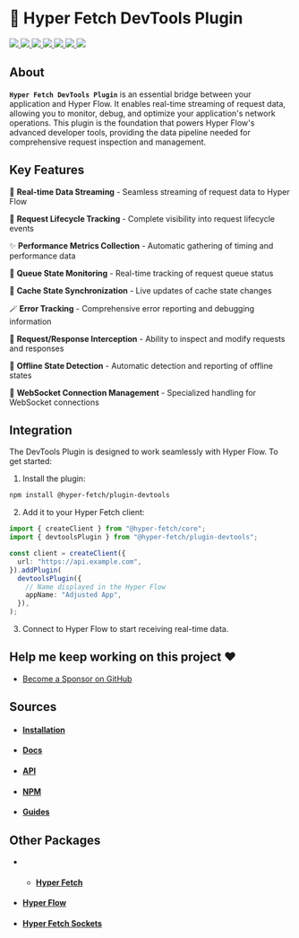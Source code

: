# 🔧 Hyper Fetch DevTools Plugin

<p>
  <a href="https://bettertyped.com/">
    <img src="https://custom-icon-badges.demolab.com/static/v1?label=&message=BetterTyped&color=333&logo=BT" />
  </a>
  <a href="https://github.com/BetterTyped/hyper-fetch">
    <img src="https://custom-icon-badges.demolab.com/github/stars/BetterTyped/hyper-fetch?logo=star&color=118ab2" />
  </a>
  <a href="https://github.com/BetterTyped/hyper-fetch/blob/main/License.md">
    <img src="https://custom-icon-badges.demolab.com/github/license/BetterTyped/hyper-fetch?logo=law&color=yellow" />
  </a>
  <a href="https://www.npmjs.com/package/@hyper-fetch/plugin-devtools">
    <img src="https://custom-icon-badges.demolab.com/npm/v/@hyper-fetch/plugin-devtools.svg?logo=npm&color=e76f51" />
  </a>
  <a href="https://api.codeclimate.com/v1/badges/eade9435e75ecea0c004/test_coverage">
    <img src="https://api.codeclimate.com/v1/badges/eade9435e75ecea0c004/test_coverage" />
  </a>
  <a href="https://github.com/BetterTyped/hyper-fetch">
    <img src="https://custom-icon-badges.demolab.com/badge/typescript-%23007ACC.svg?logo=typescript&logoColor=white" />
  </a>
  <a href="https://www.npmjs.com/package/@hyper-fetch/plugin-devtools">
    <img src="https://custom-icon-badges.demolab.com/bundlephobia/minzip/@hyper-fetch/plugin-devtools?color=64BC4B&logo=package" />
  </a>
</p>

## About

**`Hyper Fetch DevTools Plugin`** is an essential bridge between your application and Hyper Flow. It enables real-time
streaming of request data, allowing you to monitor, debug, and optimize your application's network operations. This
plugin is the foundation that powers Hyper Flow's advanced developer tools, providing the data pipeline needed for
comprehensive request inspection and management.

## Key Features

🔮 **Real-time Data Streaming** - Seamless streaming of request data to Hyper Flow

🎯 **Request Lifecycle Tracking** - Complete visibility into request lifecycle events

✨ **Performance Metrics Collection** - Automatic gathering of timing and performance data

🚀 **Queue State Monitoring** - Real-time tracking of request queue status

💎 **Cache State Synchronization** - Live updates of cache state changes

🪄 **Error Tracking** - Comprehensive error reporting and debugging information

🎊 **Request/Response Interception** - Ability to inspect and modify requests and responses

🔋 **Offline State Detection** - Automatic detection and reporting of offline states

📡 **WebSocket Connection Management** - Specialized handling for WebSocket connections

## Integration

The DevTools Plugin is designed to work seamlessly with Hyper Flow. To get started:

1. Install the plugin:

```bash
npm install @hyper-fetch/plugin-devtools
```

2. Add it to your Hyper Fetch client:

```typescript
import { createClient } from "@hyper-fetch/core";
import { devtoolsPlugin } from "@hyper-fetch/plugin-devtools";

const client = createClient({
  url: "https://api.example.com",
}).addPlugin(
  devtoolsPlugin({
    // Name displayed in the Hyper Flow
    appName: "Adjusted App",
  }),
);
```

3. Connect to Hyper Flow to start receiving real-time data.

## Help me keep working on this project ❤️

- [Become a Sponsor on GitHub](https://github.com/sponsors/prc5)

## Sources

- #### [Installation](https://hyperfetch.bettertyped.com/docs/getting-started/installation)
- #### [Docs](https://hyperfetch.bettertyped.com/docs/plugin-devtools/overview)
- #### [API](https://hyperfetch.bettertyped.com/api/)
- #### [NPM](https://www.npmjs.com/package/@hyper-fetch/plugin-devtools)
- #### [Guides](https://hyperfetch.bettertyped.com/guides/plugin-devtools/getting-started)

## Other Packages

- - #### [Hyper Fetch](https://github.com/BetterTyped/hyper-fetch/tree/main/packages/core)
- #### [Hyper Flow](https://github.com/BetterTyped/hyper-fetch/tree/main/packages/flow)
- #### [Hyper Fetch Sockets](https://github.com/BetterTyped/hyper-fetch/tree/main/packages/sockets)
